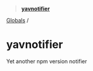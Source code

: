 > **[yavnotifier](README.md)**

[Globals](globals.md) /

# yavnotifier

Yet another npm version notifier